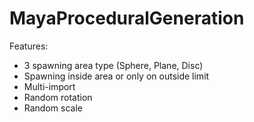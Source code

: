 # MayaProceduralGeneration

Features:
- 3 spawning area type (Sphere, Plane, Disc)
- Spawning inside area or only on outside limit
- Multi-import
- Random rotation
- Random scale

